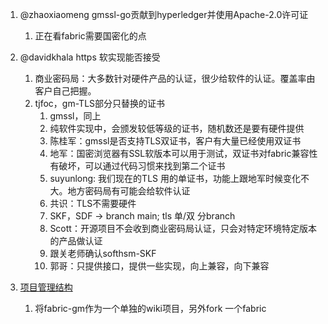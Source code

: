 1. @zhaoxiaomeng gmssl-go贡献到hyperledger并使用Apache-2.0许可证
    1. 正在看fabric需要国密化的点
1. @davidkhala https 软实现能否接受
    1. 商业密码局：大多数针对硬件产品的认证，很少给软件的认证。覆盖率由客户自己把握。
    1. tjfoc，gm-TLS部分只替换的证书
        1. gmssl，同上  
        1. 纯软件实现中，会颁发较低等级的证书，随机数还是要有硬件提供  
        1. 陈桂军：gmssl是否支持TLS双证书，客户有大量已经使用双证书  
        1. 地军：国密浏览器有SSL软版本可以用于测试，双证书对fabric兼容性有破坏，可以通过代码习惯来找到第二个证书  
        1. suyunlong: 我们现在的TLS 用的单证书，功能上跟地军时候变化不大。地方密码局有可能会给软件认证  
        1. 共识：TLS不需要硬件  
        1. SKF，SDF -> branch main; tls 单/双 分branch  
        1. Scott：开源项目不会收到商业密码局认证，只会对特定环境特定版本的产品做认证  
        1. 跟关老师确认softhsm-SKF  
        1. 郭哥：只提供接口，提供一些实现，向上兼容，向下兼容  
  
1. [项目管理结构](https://github.com/Hyperledger-TWGC/fabric-gm/wiki/%E9%A1%B9%E7%9B%AE%E8%B7%AF%E7%BA%BF#%E9%A1%B9%E7%9B%AE%E4%BA%BA%E5%91%98%E7%9A%84%E7%BB%84%E7%BB%87%E7%AE%A1%E7%90%86%E8%AE%A8%E8%AE%BA%E4%BA%8B%E5%AE%9C)
    1. 将fabric-gm作为一个单独的wiki项目，另外fork 一个fabric